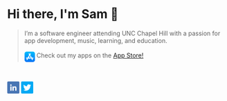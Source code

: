 # Hi there, I'm Sam 👋

> I’m a software engineer attending UNC Chapel Hill with a passion for app development, music, learning, and education.
</br></br>
<img align=top src="icons/app-store.png" width=24px> Check out my apps on the [App Store!](https://apps.apple.com/om/developer/samuel-shi/id1531813683)

<br />

<a href="https://linkedin.com/in/samrshi" alt="LinkedIn"><img src="icons/linkedin.png" width=28px></a>
<a href="https://twitter.com/samrshi" alt="Twitter"><img src="icons/twitter.png" width=28px></a>
</br></br>
